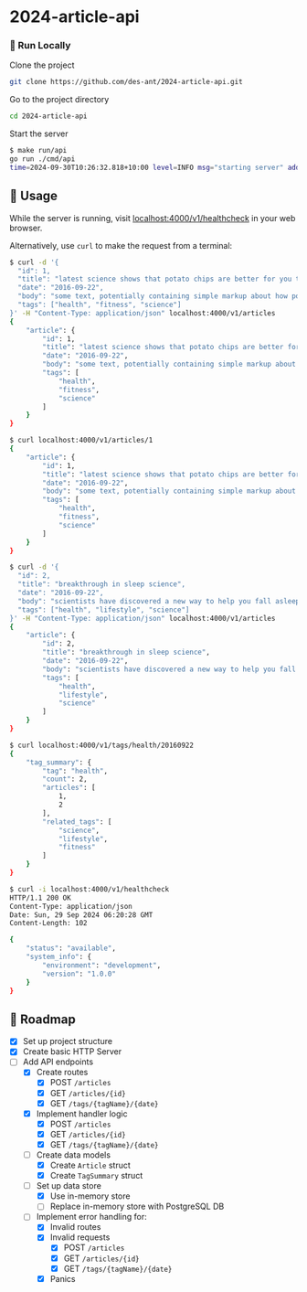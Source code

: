 # 2024-article-api

<!-- Run Locally -->
### :running: Run Locally

Clone the project

```bash
git clone https://github.com/des-ant/2024-article-api.git
```

Go to the project directory

```bash
cd 2024-article-api
```

Start the server

```bash
$ make run/api
go run ./cmd/api
time=2024-09-30T10:26:32.818+10:00 level=INFO msg="starting server" addr=:4000 env=development
```


<!-- Usage -->
## :eyes: Usage

While the server is running, visit [localhost:4000/v1/healthcheck](localhost:4000/v1/healthcheck) in your web browser.

Alternatively, use `curl` to make the request from a terminal:
```bash
$ curl -d '{
  "id": 1,
  "title": "latest science shows that potato chips are better for you than sugar",
  "date": "2016-09-22",
  "body": "some text, potentially containing simple markup about how potato chip",
  "tags": ["health", "fitness", "science"]
}' -H "Content-Type: application/json" localhost:4000/v1/articles
{
	"article": {
		"id": 1,
		"title": "latest science shows that potato chips are better for you than sugar",
		"date": "2016-09-22",
		"body": "some text, potentially containing simple markup about how potato chip",
		"tags": [
			"health",
			"fitness",
			"science"
		]
	}
}

$ curl localhost:4000/v1/articles/1
{
	"article": {
		"id": 1,
		"title": "latest science shows that potato chips are better for you than sugar",
		"date": "2016-09-22",
		"body": "some text, potentially containing simple markup about how potato chip",
		"tags": [
			"health",
			"fitness",
			"science"
		]
	}
}

$ curl -d '{
  "id": 2,
  "title": "breakthrough in sleep science",
  "date": "2016-09-22",
  "body": "scientists have discovered a new way to help you fall asleep faster",
  "tags": ["health", "lifestyle", "science"]
}' -H "Content-Type: application/json" localhost:4000/v1/articles
{
	"article": {
		"id": 2,
		"title": "breakthrough in sleep science",
		"date": "2016-09-22",
		"body": "scientists have discovered a new way to help you fall asleep faster",
		"tags": [
			"health",
			"lifestyle",
			"science"
		]
	}
}

$ curl localhost:4000/v1/tags/health/20160922
{
	"tag_summary": {
		"tag": "health",
		"count": 2,
		"articles": [
			1,
			2
		],
		"related_tags": [
			"science",
			"lifestyle",
			"fitness"
		]
	}
}

$ curl -i localhost:4000/v1/healthcheck
HTTP/1.1 200 OK
Content-Type: application/json
Date: Sun, 29 Sep 2024 06:20:28 GMT
Content-Length: 102

{
	"status": "available",
	"system_info": {
		"environment": "development",
		"version": "1.0.0"
	}
}
```



<!-- Roadmap -->
## :compass: Roadmap

* [x] Set up project structure
* [x] Create basic HTTP Server
* [ ] Add API endpoints
  * [x] Create routes
    * [x] POST `/articles`
    * [x] GET `/articles/{id}`
    * [x] GET `/tags/{tagName}/{date}`
  * [x] Implement handler logic
    * [x] POST `/articles`
    * [x] GET `/articles/{id}`
    * [x] GET `/tags/{tagName}/{date}`
  * [ ] Create data models
    * [x] Create `Article` struct
    * [x] Create `TagSummary` struct
  * [ ] Set up data store
    * [x] Use in-memory store
    * [ ] Replace in-memory store with PostgreSQL DB
  * [ ] Implement error handling for:
    * [x] Invalid routes
    * [x] Invalid requests
      * [x] POST `/articles`
      * [x] GET `/articles/{id}`
      * [x] GET `/tags/{tagName}/{date}`
    * [x] Panics
